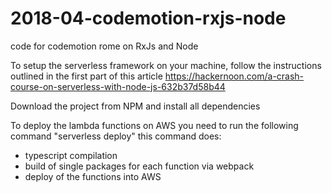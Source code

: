 # 2018-04-codemotion-rxjs-node
code for codemotion rome on RxJs and Node

To setup the serverless framework on your machine, follow the instructions outlined in the first part of this article
https://hackernoon.com/a-crash-course-on-serverless-with-node-js-632b37d58b44

Download the project from NPM and install all dependencies

To deploy the lambda functions on AWS you need to run the following command
"serverless deploy"
this command does:
- typescript compilation
- build of single packages for each function via webpack
- deploy of the functions into AWS
